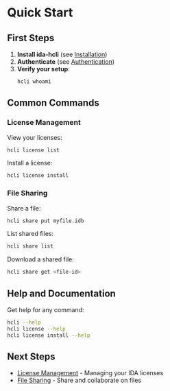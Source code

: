# Quick Start

## First Steps

1. **Install ida-hcli** (see [Installation](installation.md))
2. **Authenticate** (see [Authentication](authentication.md))
3. **Verify your setup**:
   ```bash
   hcli whoami
   ```

## Common Commands

### License Management

View your licenses:
```bash
hcli license list
```

Install a license:
```bash
hcli license install
```

### File Sharing

Share a file:
```bash
hcli share put myfile.idb
```

List shared files:
```bash
hcli share list
```

Download a shared file:
```bash
hcli share get <file-id>
```

## Help and Documentation

Get help for any command:
```bash
hcli --help
hcli license --help
hcli license install --help
```

## Next Steps

- [License Management](../user-guide/licenses.md) - Managing your IDA licenses
- [File Sharing](../user-guide/file-sharing.md) - Share and collaborate on files
